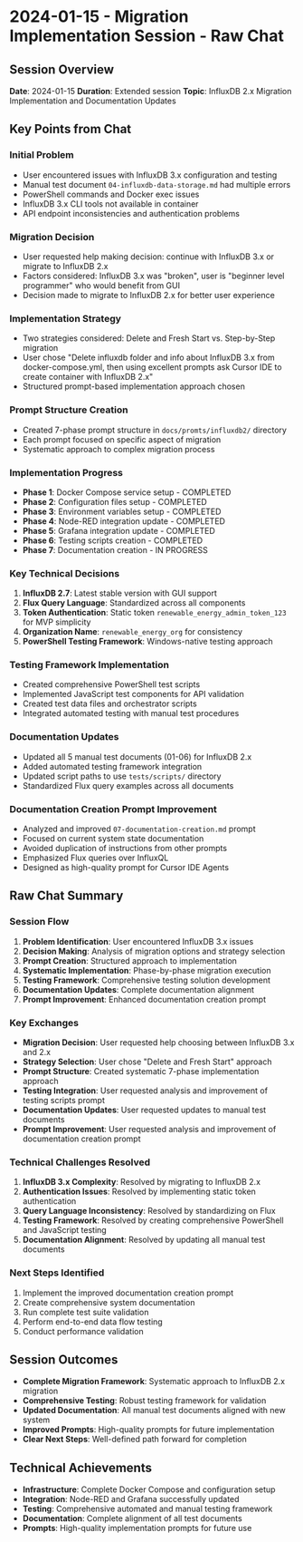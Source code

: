 # 2024-01-15 - Migration Implementation Session - Raw Chat

## Session Overview
**Date**: 2024-01-15
**Duration**: Extended session
**Topic**: InfluxDB 2.x Migration Implementation and Documentation Updates

## Key Points from Chat

### Initial Problem
- User encountered issues with InfluxDB 3.x configuration and testing
- Manual test document `04-influxdb-data-storage.md` had multiple errors
- PowerShell commands and Docker exec issues
- InfluxDB 3.x CLI tools not available in container
- API endpoint inconsistencies and authentication problems

### Migration Decision
- User requested help making decision: continue with InfluxDB 3.x or migrate to InfluxDB 2.x
- Factors considered: InfluxDB 3.x was "broken", user is "beginner level programmer" who would benefit from GUI
- Decision made to migrate to InfluxDB 2.x for better user experience

### Implementation Strategy
- Two strategies considered: Delete and Fresh Start vs. Step-by-Step migration
- User chose "Delete influxdb folder and info about InfluxDB 3.x from docker-compose.yml, then using excellent prompts ask Cursor IDE to create container with InfluxDB 2.x"
- Structured prompt-based implementation approach chosen

### Prompt Structure Creation
- Created 7-phase prompt structure in `docs/promts/influxdb2/` directory
- Each prompt focused on specific aspect of migration
- Systematic approach to complex migration process

### Implementation Progress
- **Phase 1**: Docker Compose service setup - COMPLETED
- **Phase 2**: Configuration files setup - COMPLETED
- **Phase 3**: Environment variables setup - COMPLETED
- **Phase 4**: Node-RED integration update - COMPLETED
- **Phase 5**: Grafana integration update - COMPLETED
- **Phase 6**: Testing scripts creation - COMPLETED
- **Phase 7**: Documentation creation - IN PROGRESS

### Key Technical Decisions
1. **InfluxDB 2.7**: Latest stable version with GUI support
2. **Flux Query Language**: Standardized across all components
3. **Token Authentication**: Static token `renewable_energy_admin_token_123` for MVP simplicity
4. **Organization Name**: `renewable_energy_org` for consistency
5. **PowerShell Testing Framework**: Windows-native testing approach

### Testing Framework Implementation
- Created comprehensive PowerShell test scripts
- Implemented JavaScript test components for API validation
- Created test data files and orchestrator scripts
- Integrated automated testing with manual test procedures

### Documentation Updates
- Updated all 5 manual test documents (01-06) for InfluxDB 2.x
- Added automated testing framework integration
- Updated script paths to use `tests/scripts/` directory
- Standardized Flux query examples across all documents

### Documentation Creation Prompt Improvement
- Analyzed and improved `07-documentation-creation.md` prompt
- Focused on current system state documentation
- Avoided duplication of instructions from other prompts
- Emphasized Flux queries over InfluxQL
- Designed as high-quality prompt for Cursor IDE Agents

## Raw Chat Summary

### Session Flow
1. **Problem Identification**: User encountered InfluxDB 3.x issues
2. **Decision Making**: Analysis of migration options and strategy selection
3. **Prompt Creation**: Structured approach to implementation
4. **Systematic Implementation**: Phase-by-phase migration execution
5. **Testing Framework**: Comprehensive testing solution development
6. **Documentation Updates**: Complete documentation alignment
7. **Prompt Improvement**: Enhanced documentation creation prompt

### Key Exchanges
- **Migration Decision**: User requested help choosing between InfluxDB 3.x and 2.x
- **Strategy Selection**: User chose "Delete and Fresh Start" approach
- **Prompt Structure**: Created systematic 7-phase implementation approach
- **Testing Integration**: User requested analysis and improvement of testing scripts prompt
- **Documentation Updates**: User requested updates to manual test documents
- **Prompt Improvement**: User requested analysis and improvement of documentation creation prompt

### Technical Challenges Resolved
1. **InfluxDB 3.x Complexity**: Resolved by migrating to InfluxDB 2.x
2. **Authentication Issues**: Resolved by implementing static token authentication
3. **Query Language Inconsistency**: Resolved by standardizing on Flux
4. **Testing Framework**: Resolved by creating comprehensive PowerShell and JavaScript testing
5. **Documentation Alignment**: Resolved by updating all manual test documents

### Next Steps Identified
1. Implement the improved documentation creation prompt
2. Create comprehensive system documentation
3. Run complete test suite validation
4. Perform end-to-end data flow testing
5. Conduct performance validation

## Session Outcomes
- **Complete Migration Framework**: Systematic approach to InfluxDB 2.x migration
- **Comprehensive Testing**: Robust testing framework for validation
- **Updated Documentation**: All manual test documents aligned with new system
- **Improved Prompts**: High-quality prompts for future implementation
- **Clear Next Steps**: Well-defined path forward for completion

## Technical Achievements
- **Infrastructure**: Complete Docker Compose and configuration setup
- **Integration**: Node-RED and Grafana successfully updated
- **Testing**: Comprehensive automated and manual testing framework
- **Documentation**: Complete alignment of all test documents
- **Prompts**: High-quality implementation prompts for future use 
